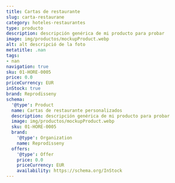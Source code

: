 ```yaml
---
title: Cartas de restaurante
slug: carta-restaurane
category: hoteles-restaurantes
type: producto
description: descripción genérica de mi producto para probar
image: img/productos/mockupProduct.webp
alt: alt descripció de la foto
metatitle: .nan
tags:
- nan
navigation: true
sku: 01-HORE-0005
price: 0.0
priceCurrency: EUR
inStock: true
brand: Reprodisseny
schema:
  '@type': Product
  name: Cartas de restaurante personalizados
  description: descripción genérica de mi producto para probar
  image: img/productos/mockupProduct.webp
  sku: 01-HORE-0005
  brand:
    '@type': Organization
    name: Reprodisseny
  offers:
    '@type': Offer
    price: 0.0
    priceCurrency: EUR
    availability: https://schema.org/InStock
---
```

